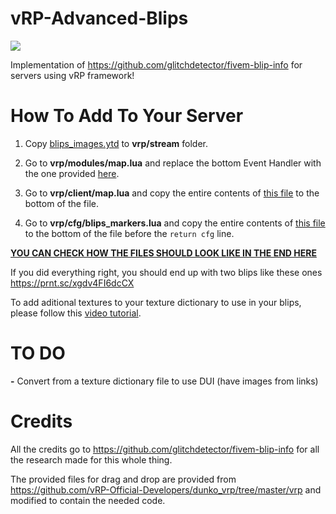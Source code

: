 # vRP-Advanced-Blips

![](https://komarev.com/ghpvc/?username=vRP-Advanced-Blips-gush3l&label=REPO+VIEWS)

Implementation of https://github.com/glitchdetector/fivem-blip-info for servers using vRP framework!

# **How To Add To Your Server**

  1. Copy [blips_images.ytd](https://github.com/gush3l/vRP-Advanced-Blips/blob/main/blips_images.ytd) to **vrp/stream** folder.
  
  2. Go to **vrp/modules/map.lua** and replace the bottom Event Handler with the one provided [here](https://github.com/gush3l/vRP-Advanced-Blips/blob/main/eventhandler%20to%20replace%20in%20modules%20map.lua).
  
  3. Go to **vrp/client/map.lua** and copy the entire contents of [this file](https://github.com/gush3l/vRP-Advanced-Blips/blob/main/stuff%20to%20add%20to%20client%20map.lua) to the bottom of the file.

  4. Go to **vrp/cfg/blips_markers.lua** and copy the entire contents of [this file](https://github.com/gush3l/vRP-Advanced-Blips/blob/main/stuff%20to%20add%20to%20cfg%20blips_markers.lua) to the bottom of the file before the `return cfg` line.

  [**YOU CAN CHECK HOW THE FILES SHOULD LOOK LIKE IN THE END HERE**](https://github.com/gush3l/vRP-Advanced-Blips/tree/main/DRAG%20%26%20DROP%20CONTENTS%20IN%20VRP%20FOLDER)

If you did everything right, you should end up with two blips like these ones https://prnt.sc/xgdv4FI6dcCX

To add aditional textures to your texture dictionary to use in your blips, please follow this [video tutorial](https://youtu.be/ztrPwSxO0d8).

# **TO DO**

**-** Convert from a texture dictionary file to use DUI (have images from links)

# **Credits**

All the credits go to https://github.com/glitchdetector/fivem-blip-info for all the research made for this whole thing.

The provided files for drag and drop are provided from https://github.com/vRP-Official-Developers/dunko_vrp/tree/master/vrp and modified to contain the needed code.

